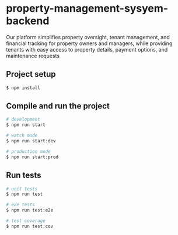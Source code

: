 # property-management-sysyem-backend
 Our platform simplifies property oversight, tenant management, and financial tracking  for property owners and managers, while providing tenants with easy access to property details,  payment options, and maintenance requests

 ## Project setup

```bash
$ npm install
```

## Compile and run the project

```bash
# development
$ npm run start

# watch mode
$ npm run start:dev

# production mode
$ npm run start:prod
```

## Run tests

```bash
# unit tests
$ npm run test

# e2e tests
$ npm run test:e2e

# test coverage
$ npm run test:cov
```


